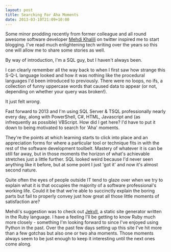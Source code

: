 ```yaml
---
layout: post
title: Searching For Aha Moments
date: 2013-03-10T21:09+10:00
---
```

Some minor prodding recently from former colleague and all round awesome software developer [Mehdi Khalili](http://www.mehdi-khalili.com/) on twitter inspired me to start blogging. I've read much enlightening tech writing over the years so this one will allow me to share some stories as well. 
<!--more-->
By way of introduction, I'm a SQL guy, but I haven't always been.

I can clearly remember all the way back to when I first saw how strange this S-Q-L language looked and how it was nothing like the procedural languages I'd been introduced to previously. There were no loops, no ifs, a collection of funny uppercase words that caused data to appear (or not, depending on whether your query was broken!). 

It just felt *wrong*.

Fast forward to 2013 and I'm using SQL Server & TSQL professionally nearly every day, along with PowerShell, C#, HTML, Javascript and (as infrequently as possible) VBScript. How did I get here? I'd have to put it down to being motivated to search for 'Aha' moments.

They're the points at which learning starts to click into place and an appreciation forms for where a particular tool or technique fits in with the rest of the software development toolbelt. Mastery of whatever it is can be still far away, but in those moments the horizon of what's achievable stretches just a little further. SQL looked weird because I'd never seen anything like it before, but at some point I just 'got it' and now it's almost second nature.

Quite often the eyes of people outside IT tend to glaze over when we try to explain what it is that occupies the majority of a software professional's working life. Could it be that we're able to succinctly explain the boring parts but fail to properly convey just how great all those little moments of satisfaction are?
 
Mehdi's suggestion was to check out <a href="http://jekyllrb.com/">Jekyll</a>, a static site generator written in the Ruby language. I have a feeling I'll be getting to know Ruby much more closely - something I'm looking forward to since I've enjoyed using Python in the past. Over the past few days setting up this site I've hit more than a few gotchas but also one or two aha moments. Those moments always seem to be just enough to keep it interesting until the next ones come along.


